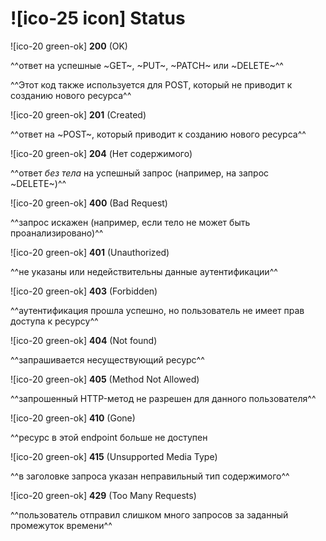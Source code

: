 # ![ico-25 icon] Status

![ico-20 green-ok] **200** (OK)

^^ответ на успешные ~GET~, ~PUT~, ~PATCH~ или ~DELETE~^^

^^Этот код также используется для POST, который не приводит к созданию нового ресурса^^

![ico-20 green-ok] **201** (Created)

^^ответ на ~POST~, который приводит к созданию нового ресурса^^

![ico-20 green-ok] **204** (Нет содержимого)

^^ответ _без тела_ на успешный запрос (например, на запрос ~DELETE~)^^

![ico-20 green-ok] **400** (Bad Request)

^^запрос искажен (например, если тело не может быть проанализировано)^^

![ico-20 green-ok] **401** (Unauthorized)

^^не указаны или недействительны данные аутентификации^^

![ico-20 green-ok] **403** (Forbidden)

^^аутентификация прошла успешно, но пользователь не имеет прав доступа к ресурсу^^

![ico-20 green-ok] **404** (Not found)

^^запрашивается несуществующий ресурс^^

![ico-20 green-ok] **405** (Method Not Allowed)

^^запрошенный HTTP-метод не разрешен для данного пользователя^^

![ico-20 green-ok] **410** (Gone)

^^ресурс в этой endpoint больше не доступен

![ico-20 green-ok] **415** (Unsupported Media Type)

^^в заголовке запроса указан неправильный тип содержимого^^

![ico-20 green-ok] **429** (Too Many Requests)

^^пользователь отправил слишком много запросов за заданный промежуток времени^^
